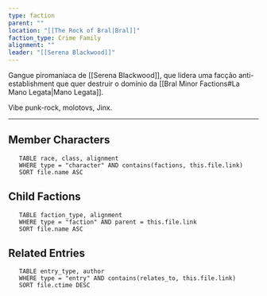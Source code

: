 ```yaml
---
type: faction
parent: ""
location: "[[The Rock of Bral|Bral]]"
faction_type: Crime Family
alignment: ""
leader: "[[Serena Blackwood]]"
---
```

Gangue piromaníaca de [[Serena Blackwood]], que lidera uma facção anti-establishment que quer destruir o domínio da [[Bral Minor Factions#La Mano Legata|Mano Legata]]. 

Vibe punk-rock, molotovs, Jinx. 



---

<!-- DYNAMIC:related-entries -->

## Member Characters

 ```dataview
    TABLE race, class, alignment
    WHERE type = "character" AND contains(factions, this.file.link)
    SORT file.name ASC
 ```

## Child Factions

 ```dataview
    TABLE faction_type, alignment
    WHERE type = "faction" AND parent = this.file.link
    SORT file.name ASC
 ```

## Related Entries

 ```dataview
    TABLE entry_type, author
    WHERE type = "entry" AND contains(relates_to, this.file.link)
    SORT file.ctime DESC
```

<!-- /DYNAMIC -->